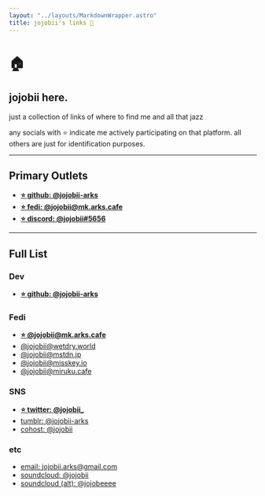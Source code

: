 ```yaml
---
layout: "../layouts/MarkdownWrapper.astro"
title: jojobii's links 🔗
---
```


# 🏠

## jojobii here.

just a collection of links of where to find me and all that jazz

any socials with ⭐️ indicate me actively participating on that platform. all others are just for identification purposes.

---

## Primary Outlets

- [**⭐️ github: @jojobii-arks**](https://github.com/jojobii-arks)
- [**⭐️ fedi: @jojobii@mk.arks.cafe**](https://mk.arks.cafe/@jojobii)
- [**⭐ discord: @jojobii#5656**](https://discordapp.com/users/92471478049583104)

---

## Full List

### Dev

- [**⭐️ github: @jojobii-arks**](https://github.com/jojobii-arks)

### Fedi

- [**⭐️ @jojobii@mk.arks.cafe**](https://mk.arks.cafe/@jojobii)
- [@jojobii@wetdry.world](https://wetdry.world/@jojobii)
- [@jojobii@mstdn.jp](https://mstdn.jp/@jojobii)
- [@jojobii@misskey.io](https://misskey.io/@jojobii)
- [@jojobii@miruku.cafe](https://misskey.io/@jojobii)

### SNS

- [**⭐️ twitter: @jojobii\_**](https://twitter.com/jojobii_)
- [tumblr: @jojobii-arks](https://tumblr.com/jojobii-arks)
- [cohost: @jojobii](https://cohost.org/jojobii)

### etc

- [email: jojobii.arks@gmail.com](jojobii.arks@gmail.com)
- [soundcloud: @jojobii](https://soundcloud.com/jojobii)
- [soundcloud (alt): @jojobeeee](https://soundcloud.com/jojobeeee)
